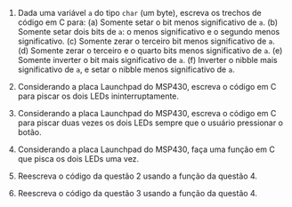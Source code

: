 1. Dada uma variável `a` do tipo `char` (um byte), escreva os trechos de código em C para:
	(a) Somente setar o bit menos significativo de `a`.
	(b) Somente setar dois bits de `a`: o menos significativo e o segundo menos significativo.
	(c) Somente zerar o terceiro bit menos significativo de `a`.
	(d) Somente zerar o terceiro e o quarto bits menos significativo de `a`.
	(e) Somente inverter o bit mais significativo de `a`.
	(f) Inverter o nibble mais significativo de `a`, e setar o nibble menos significativo de `a`.

2. Considerando a placa Launchpad do MSP430, escreva o código em C para piscar os dois LEDs ininterruptamente.

3. Considerando a placa Launchpad do MSP430, escreva o código em C para piscar duas vezes os dois LEDs sempre que o usuário pressionar o botão.

4. Considerando a placa Launchpad do MSP430, faça uma função em C que pisca os dois LEDs uma vez.

5. Reescreva o código da questão 2 usando a função da questão 4.

6. Reescreva o código da questão 3 usando a função da questão 4.

